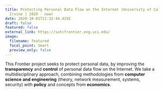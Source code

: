```yaml
---
title: Protecting Personal Data Flow on the Internet (University of California,
  Irvine | 2020 - now)
date: 2020-10-01T21:32:44.419Z
draft: false
featured: false
external_link: https://satcfrontier.eng.uci.edu/
image:
  filename: featured
  focal_point: Smart
  preview_only: false
---
```

<!--StartFragment-->

This Frontier project seeks to protect personal data, by improving the **transparency** and **control** of personal data flow on the Internet. We take a multidisciplinary approach, combining methodologies from **computer science** **and engineering** (theory, network measurement, systems, security) with **policy** and concepts from **economics**.

<!--EndFragment-->